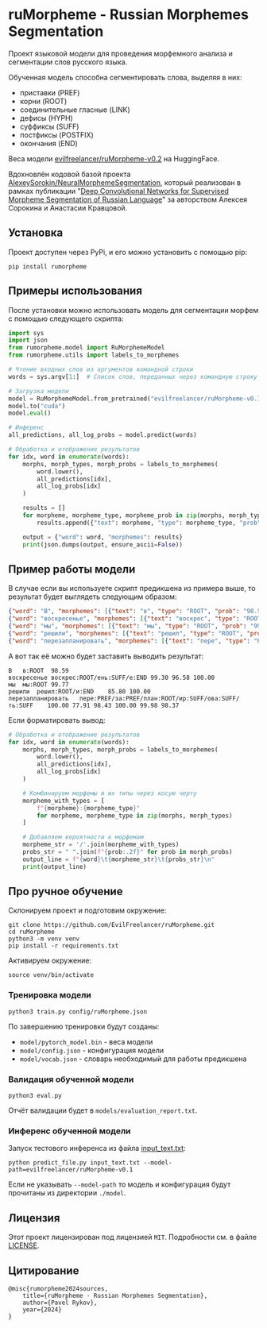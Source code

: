# ruMorpheme - Russian Morphemes Segmentation

Проект языковой модели для проведения морфемного анализа и сегментации слов русского языка.

Обученная модель способна сегментировать слова, выделяя в них:

- приставки (PREF)
- корни (ROOT)
- соединительные гласные (LINK)
- дефисы (HYPH)
- суффиксы (SUFF)
- постфиксы (POSTFIX)
- окончания (END)

Веса модели [evilfreelancer/ruMorpheme-v0.2](https://huggingface.co/evilfreelancer/ruMorpheme-v0.2) на HuggingFace.

Вдохновлён кодовой базой
проекта [AlexeySorokin/NeuralMorphemeSegmentation](https://github.com/AlexeySorokin/NeuralMorphemeSegmentation), который
реализован в рамках
публикации "[Deep Convolutional Networks for Supervised Morpheme Segmentation of Russian Language](https://github.com/AlexeySorokin/NeuralMorphemeSegmentation/blob/master/Articles/MorphemeSegmentation_final.pdf)"
за авторством Алексея Сорокина и Анастасии Кравцовой.

## Установка

Проект доступен через PyPi, и его можно установить с помощью pip:

```shell
pip install rumorpheme
```

## Примеры использования

После установки можно использовать модель для сегментации морфем с помощью следующего скрипта:

```python
import sys
import json
from rumorpheme.model import RuMorphemeModel
from rumorpheme.utils import labels_to_morphemes

# Чтение входных слов из аргументов командной строки
words = sys.argv[1:]  # Список слов, переданных через командную строку

# Загрузка модели
model = RuMorphemeModel.from_pretrained("evilfreelancer/ruMorpheme-v0.1")
model.to("cuda")
model.eval()

# Инференс
all_predictions, all_log_probs = model.predict(words)

# Обработка и отображение результатов
for idx, word in enumerate(words):
    morphs, morph_types, morph_probs = labels_to_morphemes(
        word.lower(),
        all_predictions[idx],
        all_log_probs[idx]
    )

    results = []
    for morpheme, morpheme_type, morpheme_prob in zip(morphs, morph_types, morph_probs):
        results.append({"text": morpheme, "type": morpheme_type, "prob": str(morpheme_prob.round(2))})

    output = {"word": word, "morphemes": results}
    print(json.dumps(output, ensure_ascii=False))
```

## Пример работы модели

В случае если вы используете скрипт предикшена из примера выше, то результат будет выглядеть следующим образом:

```json lines
{"word": "В", "morphemes": [{"text": "в", "type": "ROOT", "prob": "98.59"}]}
{"word": "воскресенье", "morphemes": [{"text": "воскрес", "type": "ROOT", "prob": "99.3"}, {"text": "ень", "type": "SUFF", "prob": "96.58"}, {"text": "е", "type": "END", "prob": "100.0"}]}
{"word": "мы", "morphemes": [{"text": "мы", "type": "ROOT", "prob": "99.77"}]}
{"word": "решили", "morphemes": [{"text": "решил", "type": "ROOT", "prob": "85.8"}, {"text": "и", "type": "END", "prob": "100.0"}]}
{"word": "перезапланировать", "morphemes": [{"text": "пере", "type": "PREF", "prob": "100.0"}, {"text": "за", "type": "PREF", "prob": "77.91"}, {"text": "план", "type": "ROOT", "prob": "98.43"}, {"text": "ир", "type": "SUFF", "prob": "100.0"}, {"text": "ова", "type": "SUFF", "prob": "99.98"}, {"text": "ть", "type": "SUFF", "prob": "98.37"}]}
```

А вот так её можно будет заставить выводить результат:

```shell
В	в:ROOT	98.59
воскресенье	воскрес:ROOT/ень:SUFF/е:END	99.30 96.58 100.00
мы	мы:ROOT	99.77
решили	решил:ROOT/и:END	85.80 100.00
перезапланировать	пере:PREF/за:PREF/план:ROOT/ир:SUFF/ова:SUFF/ть:SUFF	100.00 77.91 98.43 100.00 99.98 98.37
```

Если форматировать вывод:

```python
# Обработка и отображение результатов
for idx, word in enumerate(words):
    morphs, morph_types, morph_probs = labels_to_morphemes(
        word.lower(),
        all_predictions[idx],
        all_log_probs[idx]
    )

    # Комбинируем морфемы и их типы через косую черту
    morpheme_with_types = [
        f"{morpheme}:{morpheme_type}"
        for morpheme, morpheme_type in zip(morphs, morph_types)
    ]

    # Добавляем вероятности к морфемам
    morpheme_str = '/'.join(morpheme_with_types)
    probs_str = " ".join(f"{prob:.2f}" for prob in morph_probs)
    output_line = f"{word}\t{morpheme_str}\t{probs_str}\n"
    print(output_line)
```

## Про ручное обучение

Склонируем проект и подготовим окружение:

```shell
git clone https://github.com/EvilFreelancer/ruMorpheme.git
cd ruMorpheme
python3 -m venv venv
pip install -r requirements.txt
```

Активируем окружение:

```shell
source venv/bin/activate
```

### Тренировка модели

```shell
python3 train.py config/ruMorpheme.json
```

По завершению тренировки будут созданы:

- `model/pytorch_model.bin` - веса модели
- `model/config.json` - конфигурация модели
- `model/vocab.json` - словарь необходимый для работы предикшена

### Валидация обученной модели

```shell
python3 eval.py
```

Отчёт валидации будет в `models/evaluation_report.txt`.

### Инференс обученной модели

Запуск тестового инференса из файла [input_text.txt](./input_text.txt):

```shell
python predict_file.py input_text.txt --model-path=evilfreelancer/ruMorpheme-v0.1
```

Если не указывать `--model-path` то модель и конфигурация будут прочитаны из директории `./model`.

## Лицензия

Этот проект лицензирован под лицензией `MIT`. Подробности см. в файле [LICENSE](./LICENSE).

## Цитирование

```
@misc{rumorpheme2024sources,
    title={ruMorpheme - Russian Morphemes Segmentation},
    author={Pavel Rykov},
    year={2024}
}
```
